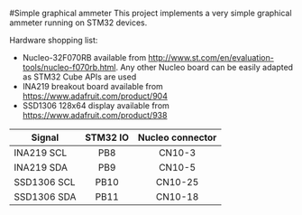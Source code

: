 #Simple graphical ammeter
This project implements a very simple graphical ammeter running on STM32 devices.

Hardware shopping list:

* Nucleo-32F070RB available from http://www.st.com/en/evaluation-tools/nucleo-f070rb.html. Any other Nucleo board can be easily adapted as STM32 Cube APIs are used
* INA219 breakout board available from https://www.adafruit.com/product/904
* SSD1306 128x64 display available from https://www.adafruit.com/product/938


|Signal        | STM32 IO | Nucleo connector | 
|--------------|:--------:|:----------------:| 
| INA219 SCL   |   PB8    |      CN10-3      | 
| INA219 SDA   |   PB9    |      CN10-5      |
| SSD1306 SCL  |   PB10   |      CN10-25     |
| SSD1306 SDA  |   PB11   |      CN10-18     |

